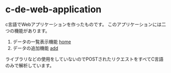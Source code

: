 # c-de-web-application
c言語でWebアプリケーションを作ったものです。
このアプリケーションには二つの機能があります。
1. データの一覧表示機能
[home](https://github.com/Yuzukinikoniko/c-de-web-application/blob/main/%E3%82%B9%E3%82%AF%E3%83%AA%E3%83%BC%E3%83%B3%E3%82%B7%E3%83%A7%E3%83%83%E3%83%88%202023-02-13%20212910.png)
2. データの追加機能
[add]()
  
ライブラリなどの使用をしていないのでPOSTされたリクエストをすべてC言語のみで解析しています。
